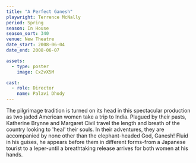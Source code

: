 ```yaml
---
title: "A Perfect Ganesh"
playwright: Terrence McNally
period: Spring
season: In House
season_sort: 340
venue: New Theatre
date_start: 2008-06-04
date_end: 2008-06-07

assets:
  - type: poster
    image: Cx2vX5M

cast:
  - role: Director
    name: Palavi Dhody
---
```


The pilgrimage tradition is turned on its head in this spectacular production as two jaded American women take a trip to India. Plagued by their pasts, Katherine Brynne and Margaret Civil travel the length and breath of the country looking to 'heal' their souls. In their adventures, they are accompanied by none other than the elephant-headed God, Ganesh! Fluid in his guises, he appears before them in different forms-from a Japanese tourist to a leper-until a breathtaking release arrives for both women at his hands.
